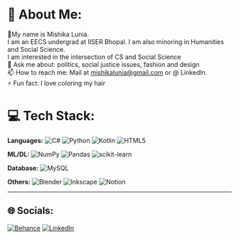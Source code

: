 # 💫 About Me:
👋My name is Mishika Lunia.<br>I am an EECS undergrad at IISER Bhopal. I am also minoring in Humanities and Social Science.<br>I am interested in the intersection of CS and Social Science<br>💬 Ask me about: politics, social justice issues, fashion and design<br>📫 How to reach me: Mail at mishikalunia@gmail.com or @ LinkedIn.<br>⚡ Fun fact: I love coloring my hair


# 💻 Tech Stack:
**Languages:**
![C#](https://img.shields.io/badge/c%23-%23239120.svg?style=flat&logo=c-sharp&logoColor=white) ![Python](https://img.shields.io/badge/python-3670A0?style=flat&logo=python&logoColor=ffdd54) ![Kotlin](https://img.shields.io/badge/kotlin-%230095D5.svg?style=flat&logo=kotlin&logoColor=white) ![HTML5](https://img.shields.io/badge/html5-%23E34F26.svg?style=flat&logo=html5&logoColor=white) 

**ML/DL:**
![NumPy](https://img.shields.io/badge/numpy-%23013243.svg?style=flat&logo=numpy&logoColor=white) ![Pandas](https://img.shields.io/badge/pandas-%23150458.svg?style=flat&logo=pandas&logoColor=white) ![scikit-learn](https://img.shields.io/badge/scikit--learn-%23F7931E.svg?style=flat&logo=scikit-learn&logoColor=white) 

**Database:**
![MySQL](https://img.shields.io/badge/mysql-%2300f.svg?style=flat&logo=mysql&logoColor=white) 

**Others:**
![Blender](https://img.shields.io/badge/blender-%23F5792A.svg?style=flat&logo=blender&logoColor=white) ![Inkscape](https://img.shields.io/badge/Inkscape-e0e0e0?style=flat&logo=inkscape&logoColor=080A13) ![Notion](https://img.shields.io/badge/Notion-%23000000.svg?style=for-the-badge&logo=notion&logoColor=white)

---

## 🌐 Socials:
[![Behance](https://img.shields.io/badge/Behance-1769ff?logo=behance&logoColor=white)](https://www.behance.net/mishika_lunia) [![LinkedIn](https://img.shields.io/badge/LinkedIn-%230077B5.svg?logo=linkedin&logoColor=white)](https://www.linkedin.com/in/mishika-lunia-73725914a/) 

<!-- Proudly created with GPRM ( https://gprm.itsvg.in ) -->

